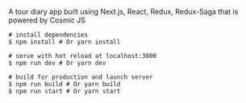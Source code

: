 A tour diary app built using Next.js, React, Redux, Redux-Saga that is powered by Cosmic JS 

```
# install dependencies
$ npm install # Or yarn install

# serve with hot reload at localhost:3000
$ npm run dev # Or yarn dev

# build for production and launch server
$ npm run build # Or yarn build
$ npm run start # Or yarn start
```
